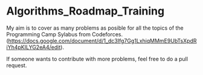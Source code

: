 # Algorithms_Roadmap_Training
My aim is to cover as many problems as posible for all the topics of the Programming Camp Sylabus from Codeforces.
(https://docs.google.com/document/d/1_dc3Ifg7Gg1LxhiqMMmE9UbTsXpdRiYh4pKILYG2eA4/edit).

If someone wants to contribute with more problems, feel free to do a pull request.
